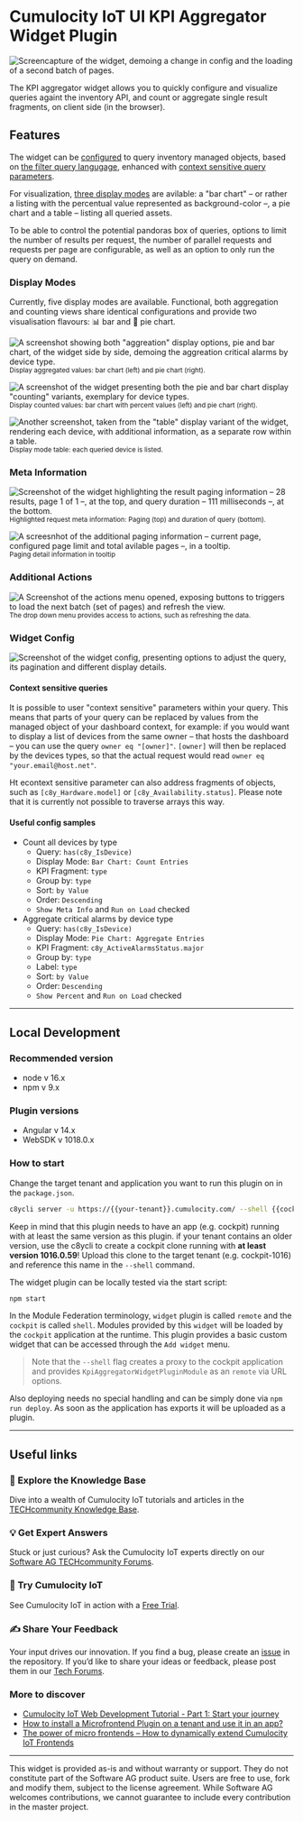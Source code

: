 # Cumulocity IoT UI KPI Aggregator Widget Plugin

![Screencapture of the widget, demoing a change in config and the loading of a second batch of pages.](./docs/preview.gif)

The KPI aggregator widget allows you to quickly configure and visualize queries againt the inventory API, and count or aggregate single result fragments, on client side (in the browser).

## Features

The widget can be [configured](#widget-config) to query inventory managed objects, based on [the filter query langugage](https://cumulocity.com/api/core/10.18.0/#tag/Query-language), enhanced with [context sensitive query parameters](#context-sensitive-queries).

For visualization, [three display modes](#display-modes) are avilable: a "bar chart" – or rather a listing with the percentual value represented as background-color –, a pie chart and a table – listing all queried assets.

To be able to control the potential pandoras box of queries, options to limit the number of results per request, the number of parallel requests and requests per page are configurable, as well as an option to only run the query on demand.

### Display Modes

Currently, five display modes are available. Functional, both aggregation and counting views share identical configurations and provide two visualisation flavours: 📊 bar and 🍰 pie chart.

![A screenshot showing both "aggreation" display options, pie and bar chart, of the widget side by side, demoing the aggreation critical alarms by device type.](./docs/screenshot-aggregation.jpg)  
<small>Display aggregated values: bar chart (left) and pie chart (right).</small>

![A screenshot of the widget presenting both the pie and bar chart display "counting" variants, exemplary for device types.](./docs/screenshot-counting.jpg)  
<small>Display counted values: bar chart with percent values (left) and pie chart (right).</small>

![Another screenshot, taken from the "table" display variant of the widget, rendering each device, with additional information, as a separate row within a table.](./docs/screenshot-table.jpg)  
<small>Display mode table: each queried device is listed.</small>

### Meta Information

![Screenshot of the widget highlighting the result paging information – 28 results, page 1 of 1 –, at the top, and query duration – 111 milliseconds –, at the bottom.](./docs/screenshot-meta-info.png)  
<small>Highlighted request meta information: Paging (top) and duration of query (bottom).</small>

![A screesnhot of the additional paging information – current page, configured page limit and total avilable pages –, in a tooltip.](./docs/screenshot-meta-pageinfo.jpg)  
<small>Paging detail information in tooltip</small>

### Additional Actions

![A Screenshot of the actions menu opened, exposing buttons to triggers to load the next batch (set of pages) and refresh the view.](./docs/screenshot-drop-down-menu.jpg)  
<small>The drop down menu provides access to actions, such as refreshing the data.</small>

### Widget Config

![Screenshot of the widget config, presenting options to adjust the query, its pagination and different display details.](./docs/screenshot-config.jpg)

#### Context sensitive queries

It is possible to user "context sensitive" parameters within your query. This means that parts of your query can be replaced by values from the managed object of your dashboard context, for example: if you would want to display a list of devices from the same owner – that hosts the dashboard – you can use the query `owner eq "[owner]"`. `[owner]` will then be replaced by the devices types, so that the actual request would read `owner eq "your.email@host.net"`.

Ht econtext sensitive parameter can also address fragments of objects, such as `[c8y_Hardware.model]` or `[c8y_Availability.status]`. Please note that it is currently not possible to traverse arrays this way.

#### Useful config samples

- Count all devices by type
  - Query: `has(c8y_IsDevice)`
  - Display Mode: `Bar Chart: Count Entries`
  - KPI Fragment: `type`
  - Group by: `type`
  - Sort: `by Value`
  - Order: `Descending`
  - `Show Meta Info` and `Run on Load` checked
- Aggregate critical alarms by device type
  - Query: `has(c8y_IsDevice)`
  - Display Mode: `Pie Chart: Aggregate Entries`
  - KPI Fragment: `c8y_ActiveAlarmsStatus.major`
  - Group by: `type`
  - Label: `type`
  - Sort: `by Value`
  - Order: `Descending`
  - `Show Percent` and `Run on Load` checked

---

<!--
## Installation and update

_TBD_

---

-->

## Local Development

### Recommended version

- node v 16.x
- npm v 9.x

### Plugin versions

- Angular v 14.x
- WebSDK v 1018.0.x

### How to start

Change the target tenant and application you want to run this plugin on in the `package.json`.

```bash
c8ycli server -u https://{{your-tenant}}.cumulocity.com/ --shell {{cockpit}}
```

Keep in mind that this plugin needs to have an app (e.g. cockpit) running with at least the same version as this plugin. if your tenant contains an older version, use the c8ycli to create a cockpit clone running with **at least version 1016.0.59**! Upload this clone to the target tenant (e.g. cockpit-1016) and reference this name in the `--shell` command.

The widget plugin can be locally tested via the start script:

```bash
npm start
```

In the Module Federation terminology, `widget` plugin is called `remote` and the `cockpit` is called `shell`. Modules provided by this `widget` will be loaded by the `cockpit` application at the runtime. This plugin provides a basic custom widget that can be accessed through the `Add widget` menu.

> Note that the `--shell` flag creates a proxy to the cockpit application and provides `KpiAggregatorWidgetPluginModule` as an `remote` via URL options.

Also deploying needs no special handling and can be simply done via `npm run deploy`. As soon as the application has exports it will be uploaded as a plugin.

---

## Useful links

### 📘 Explore the Knowledge Base

Dive into a wealth of Cumulocity IoT tutorials and articles in the [TECHcommunity Knowledge Base](https://tech.forums.softwareag.com/tags/c/knowledge-base/6/cumulocity-iot).

### 💡 Get Expert Answers

Stuck or just curious? Ask the Cumulocity IoT experts directly on our [Software AG TECHcommunity Forums](https://tech.forums.softwareag.com/tags/c/forum/1/Cumulocity-IoT).

### 🚀 Try Cumulocity IoT

See Cumulocity IoT in action with a [Free Trial](https://techcommunity.softwareag.com/en_en/downloads.html).

### ✍️ Share Your Feedback

Your input drives our innovation. If you find a bug, please create an [issue](./issues) in the repository. If you’d like to share your ideas or feedback, please post them in our [Tech Forums](https://tech.forums.softwareag.com/c/feedback/2).

### More to discover

- [Cumulocity IoT Web Development Tutorial - Part 1: Start your journey](https://tech.forums.softwareag.com/t/cumulocity-iot-web-development-tutorial-part-1-start-your-journey/259613)
- [How to install a Microfrontend Plugin on a tenant and use it in an app?](https://tech.forums.softwareag.com/t/how-to-install-a-microfrontend-plugin-on-a-tenant-and-use-it-in-an-app/268981)
- [The power of micro frontends – How to dynamically extend Cumulocity IoT Frontends](https://tech.forums.softwareag.com/t/the-power-of-micro-frontends-how-to-dynamically-extend-cumulocity-iot-frontends/266665)

---

This widget is provided as-is and without warranty or support. They do not constitute part of the Software AG product suite. Users are free to use, fork and modify them, subject to the license agreement. While Software AG welcomes contributions, we cannot guarantee to include every contribution in the master project.

<!-- <:3  )~~ -->
